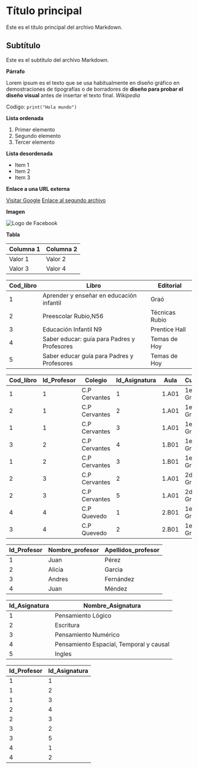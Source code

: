 # Título principal

Este es el título principal del archivo Markdown.

## Subtítulo

Este es el subtítulo del archivo Markdown.

**Párrafo**

Lorem ipsum es el texto que se usa habitualmente en diseño gráfico en demostraciones de tipografías o de borradores de **diseño para probar el diseño visual** antes de insertar el texto final. _Wikipedia_

Codigo:
    `print("Hola mundo")`



**Lista ordenada**

1. Primer elemento
2. Segundo elemento
3. Tercer elemento


**Lista desordenada**

* Item 1
* Item 2
* Item 3


**Enlace a una URL externa**

[Visitar Google](https://www.google.com)
[Enlace al segundo archivo](segundo.md)




**Imagen**

![Logo de Facebook](https://img.freepik.com/vector-premium/logotipo-azul-redes-sociales_197792-1759.jpg)


**Tabla**

| Columna 1 | Columna 2 |
|---|---|
| Valor 1 | Valor 2 |
| Valor 3 | Valor 4 |



| Cod_libro | Libro                                        | Editorial       |
|-----------|---------------------------------------------|------------------|
| 1         | Aprender y enseñar en educación infantil    | Graó             |
| 2         | Preescolar Rubio,N56                         | Técnicas Rubio   |
| 3         | Educación Infantil N9                        | Prentice Hall    |
| 4         | Saber educar: guía para Padres y Profesores  | Temas de Hoy     |
| 5         | Saber educar guía para Padres y Profesores   | Temas de Hoy     |

| Cod_libro | Id_Profesor | Colegio       | Id_Asignatura | Aula   | Curso     | Fecha_Prestamo |
|-----------|-------------|---------------|---------------|--------|-----------|----------------|
| 1         | 1           | C.P Cervantes | 1             | 1.A01  | 1er Grado | 09/09/2010     |
| 2         | 1           | C.P Cervantes | 2             | 1.A01  | 1er Grado | 05/05/2010     |
| 1         | 1           | C.P Cervantes | 3             | 1.A01  | 1er Grado | 05/05/2010     |
| 3         | 2           | C.P Cervantes | 4             | 1.B01  | 1er Grado | 06/05/2010     |
| 1         | 2           | C.P Cervantes | 3             | 1.B01  | 1er Grado | 06/05/2010     |
| 2         | 3           | C.P Cervantes | 2             | 1.A01  | 2do Grado | 09/09/2010     |
| 2         | 3           | C.P Cervantes | 5             | 1.A01  | 2do Grado | 05/05/2010     |
| 4         | 4           | C.P Quevedo    | 1             | 2.B01  | 1er Grado | 18/12/2010     |
| 3         | 4           | C.P Quevedo    | 2             | 2.B01  | 1er Grado | 06/05/2010     |

| Id_Profesor | Nombre_profesor | Apellidos_profesor |
|-------------|------------------|--------------------|
| 1           | Juan             | Pérez              |
| 2           | Alicia           | Garcia             |
| 3           | Andres           | Fernández          |
| 4           | Juan             | Méndez             |

| Id_Asignatura | Nombre_Asignatura              |
|---------------|-------------------------------|
| 1             | Pensamiento Lógico            |
| 2             | Escritura                     |
| 3             | Pensamiento Numérico          |
| 4             | Pensamiento Espacial, Temporal y causal |
| 5             | Ingles                        |

| Id_Profesor | Id_Asignatura |
|-------------|---------------|
| 1           | 1             |
| 1           | 2             |
| 1           | 3             |
| 2           | 4             |
| 2           | 3             |
| 3           | 2             |
| 3           | 5             |
| 4           | 1             |
| 4           | 2             |


